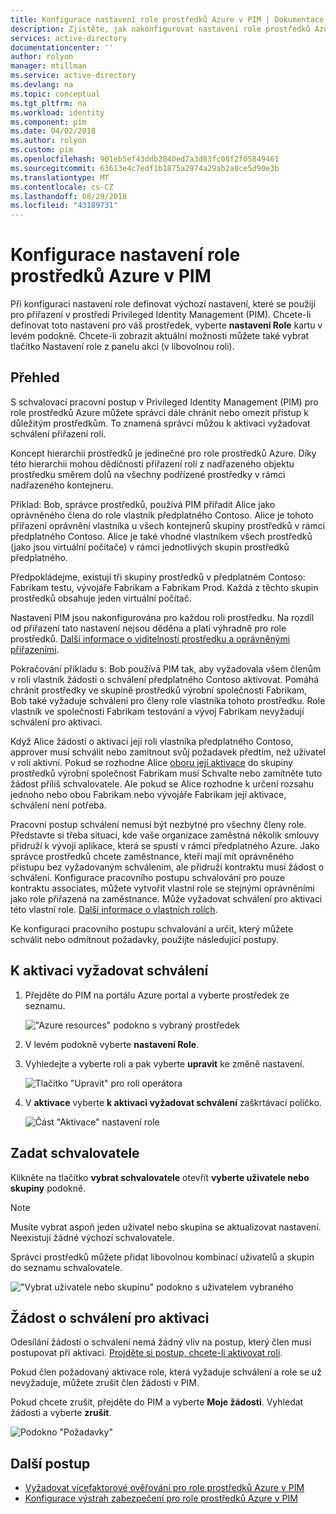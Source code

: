 ```yaml
---
title: Konfigurace nastavení role prostředků Azure v PIM | Dokumentace Microsoftu
description: Zjistěte, jak nakonfigurovat nastavení role prostředků Azure v Azure AD Privileged Identity Management (PIM).
services: active-directory
documentationcenter: ''
author: rolyon
manager: mtillman
ms.service: active-directory
ms.devlang: na
ms.topic: conceptual
ms.tgt_pltfrm: na
ms.workload: identity
ms.component: pim
ms.date: 04/02/2018
ms.author: rolyon
ms.custom: pim
ms.openlocfilehash: 901eb5ef43ddb2840ed7a3d83fc08f2f05849461
ms.sourcegitcommit: 63613e4c7edf1b1875a2974a29ab2a8ce5d90e3b
ms.translationtype: MT
ms.contentlocale: cs-CZ
ms.lasthandoff: 08/29/2018
ms.locfileid: "43189731"
---
```

# <a name="configure-azure-resource-role-settings-in-pim"></a>Konfigurace nastavení role prostředků Azure v PIM

Při konfiguraci nastavení role definovat výchozí nastavení, které se použijí pro přiřazení v prostředí Privileged Identity Management (PIM). Chcete-li definovat toto nastavení pro váš prostředek, vyberte **nastavení Role** kartu v levém podokně. Chcete-li zobrazit aktuální možnosti můžete také vybrat tlačítko Nastavení role z panelu akcí (v libovolnou roli).

## <a name="overview"></a>Přehled

S schvalovací pracovní postup v Privileged Identity Management (PIM) pro role prostředků Azure můžete správci dále chránit nebo omezit přístup k důležitým prostředkům. To znamená správci můžou k aktivaci vyžadovat schválení přiřazení rolí. 

Koncept hierarchii prostředků je jedinečné pro role prostředků Azure. Díky této hierarchii mohou dědičnosti přiřazení rolí z nadřazeného objektu prostředku směrem dolů na všechny podřízené prostředky v rámci nadřazeného kontejneru. 

Příklad: Bob, správce prostředků, používá PIM přiřadit Alice jako oprávněného člena do role vlastník předplatného Contoso. Alice je tohoto přiřazení oprávnění vlastníka u všech kontejnerů skupiny prostředků v rámci předplatného Contoso. Alice je také vhodné vlastníkem všech prostředků (jako jsou virtuální počítače) v rámci jednotlivých skupin prostředků předplatného. 

Předpokládejme, existují tři skupiny prostředků v předplatném Contoso: Fabrikam testu, vývojáře Fabrikam a Fabrikam Prod. Každá z těchto skupin prostředků obsahuje jeden virtuální počítač.

Nastavení PIM jsou nakonfigurována pro každou roli prostředku. Na rozdíl od přiřazení tato nastavení nejsou děděna a platí výhradně pro role prostředků. [Další informace o viditelnosti prostředku a oprávněnými přiřazeními](pim-resource-roles-eligible-visibility.md).

Pokračování příkladu s: Bob používá PIM tak, aby vyžadovala všem členům v roli vlastník žádosti o schválení předplatného Contoso aktivovat. Pomáhá chránit prostředky ve skupině prostředků výrobní společnosti Fabrikam, Bob také vyžaduje schválení pro členy role vlastníka tohoto prostředku. Role vlastník ve společnosti Fabrikam testování a vývoj Fabrikam nevyžadují schválení pro aktivaci.

Když Alice žádosti o aktivaci její roli vlastníka předplatného Contoso, approver musí schválit nebo zamítnout svůj požadavek předtím, než uživatel v roli aktivní. Pokud se rozhodne Alice [oboru její aktivace](pim-resource-roles-activate-your-roles.md#apply-just-enough-administration-practices) do skupiny prostředků výrobní společnost Fabrikam musí Schvalte nebo zamítněte tuto žádost příliš schvalovatele. Ale pokud se Alice rozhodne k určení rozsahu jednoho nebo obou Fabrikam nebo vývojáře Fabrikam její aktivace, schválení není potřeba.

Pracovní postup schválení nemusí být nezbytné pro všechny členy role. Představte si třeba situaci, kde vaše organizace zaměstná několik smlouvy přidruží k vývoji aplikace, která se spustí v rámci předplatného Azure. Jako správce prostředků chcete zaměstnance, kteří mají mít oprávněného přístupu bez vyžadovaným schválením, ale přidruží kontraktu musí žádost o schválení. Konfigurace pracovního postupu schvalování pro pouze kontraktu associates, můžete vytvořit vlastní role se stejnými oprávněními jako role přiřazená na zaměstnance. Může vyžadovat schválení pro aktivaci této vlastní role. [Další informace o vlastních rolích](pim-resource-roles-custom-role-policy.md).

Ke konfiguraci pracovního postupu schvalování a určit, který můžete schválit nebo odmítnout požadavky, použijte následující postupy.

## <a name="require-approval-to-activate"></a>K aktivaci vyžadovat schválení

1. Přejděte do PIM na portálu Azure portal a vyberte prostředek ze seznamu.

   !["Azure resources" podokno s vybraný prostředek](media/azure-pim-resource-rbac/aadpim_manage_azure_resource_some_there.png)

2. V levém podokně vyberte **nastavení Role**.

3. Vyhledejte a vyberte roli a pak vyberte **upravit** ke změně nastavení.

   ![Tlačítko "Upravit" pro roli operátora](media/azure-pim-resource-rbac/aadpim_rbac_role_settings_view_settings.png)

4. V **aktivace** vyberte **k aktivaci vyžadovat schválení** zaškrtávací políčko.

   ![Část "Aktivace" nastavení role](media/azure-pim-resource-rbac/aadpim_rbac_settings_require_approval_checkbox.png)

## <a name="specify-approvers"></a>Zadat schvalovatele

Klikněte na tlačítko **vybrat schvalovatele** otevřít **vyberte uživatele nebo skupiny** podokně.

>[!NOTE]
>Musíte vybrat aspoň jeden uživatel nebo skupina se aktualizovat nastavení. Neexistují žádné výchozí schvalovatele.

Správci prostředků můžete přidat libovolnou kombinací uživatelů a skupin do seznamu schvalovatele. 

!["Vybrat uživatele nebo skupinu" podokno s uživatelem vybraného](media/azure-pim-resource-rbac/aadpim_rbac_role_settings_select_approvers.png)

## <a name="request-approval-to-activate"></a>Žádost o schválení pro aktivaci

Odesílání žádostí o schválení nemá žádný vliv na postup, který člen musí postupovat při aktivaci. [Projděte si postup, chcete-li aktivovat roli](pim-resource-roles-activate-your-roles.md).

Pokud člen požadovaný aktivace role, která vyžaduje schválení a role se už nevyžaduje, můžete zrušit člen žádosti v PIM.

Pokud chcete zrušit, přejděte do PIM a vyberte **Moje žádosti**. Vyhledat žádosti a vyberte **zrušit**.

![Podokno "Požadavky"](media/azure-pim-resource-rbac/aadpim_rbac_role_approval_request_pending.png)

## <a name="next-steps"></a>Další postup

- [Vyžadovat vícefaktorové ověřování pro role prostředků Azure v PIM](pim-resource-roles-require-mfa.md)
- [Konfigurace výstrah zabezpečení pro role prostředků Azure v PIM](pim-resource-roles-configure-alerts.md)
